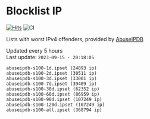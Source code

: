 # Blocklist IP

[![Hits](https://hits.seeyoufarm.com/api/count/incr/badge.svg?url=https%3A%2F%2Fgithub.com%2Fborestad%2Fblocklist-ip%2F&count_bg=%2379C83D&title_bg=%23555555&icon=&icon_color=%23E7E7E7&title=hits&edge_flat=false)](https://hits.seeyoufarm.com)  ![CI](https://img.shields.io/github/workflow/status/borestad/blocklist-ip/CI?style=flat-square)

Lists with worst IPv4 offenders, provided by [AbuseIPDB](https://www.abuseipdb.com/)

<!-- FOOTER-PLACEHOLDER -->
Updated every 5 hours<br>
Last update: `2023-09-15 - 20:18:05`
```
abuseipdb-s100-1d.ipset (24893 ip)
abuseipdb-s100-2d.ipset (30511 ip)
abuseipdb-s100-3d.ipset (33001 ip)
abuseipdb-s100-7d.ipset (39409 ip)
abuseipdb-s100-30d.ipset (62352 ip)
abuseipdb-s100-60d.ipset (86959 ip)
abuseipdb-s100-90d.ipset (107249 ip)
abuseipdb-s100-120d.ipset (107249 ip)
abuseipdb-s100-all.ipset (368794 ip)
```
